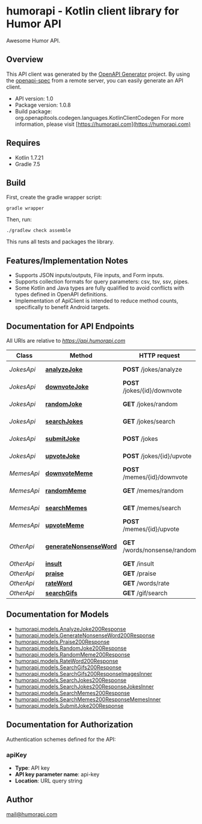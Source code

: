 # humorapi - Kotlin client library for Humor API

Awesome Humor API.

## Overview
This API client was generated by the [OpenAPI Generator](https://openapi-generator.tech) project.  By using the [openapi-spec](https://github.com/OAI/OpenAPI-Specification) from a remote server, you can easily generate an API client.

- API version: 1.0
- Package version: 1.0.8
- Build package: org.openapitools.codegen.languages.KotlinClientCodegen
For more information, please visit [https://humorapi.com](https://humorapi.com)

## Requires

* Kotlin 1.7.21
* Gradle 7.5

## Build

First, create the gradle wrapper script:

```
gradle wrapper
```

Then, run:

```
./gradlew check assemble
```

This runs all tests and packages the library.

## Features/Implementation Notes

* Supports JSON inputs/outputs, File inputs, and Form inputs.
* Supports collection formats for query parameters: csv, tsv, ssv, pipes.
* Some Kotlin and Java types are fully qualified to avoid conflicts with types defined in OpenAPI definitions.
* Implementation of ApiClient is intended to reduce method counts, specifically to benefit Android targets.

<a id="documentation-for-api-endpoints"></a>
## Documentation for API Endpoints

All URIs are relative to *https://api.humorapi.com*

Class | Method | HTTP request | Description
------------ | ------------- | ------------- | -------------
*JokesApi* | [**analyzeJoke**](docs/JokesApi.md#analyzejoke) | **POST** /jokes/analyze | Analyze Joke
*JokesApi* | [**downvoteJoke**](docs/JokesApi.md#downvotejoke) | **POST** /jokes/{id}/downvote | Downvote a Joke
*JokesApi* | [**randomJoke**](docs/JokesApi.md#randomjoke) | **GET** /jokes/random | Random Joke
*JokesApi* | [**searchJokes**](docs/JokesApi.md#searchjokes) | **GET** /jokes/search | Search Jokes
*JokesApi* | [**submitJoke**](docs/JokesApi.md#submitjoke) | **POST** /jokes | Submit Joke
*JokesApi* | [**upvoteJoke**](docs/JokesApi.md#upvotejoke) | **POST** /jokes/{id}/upvote | Upvote a Joke
*MemesApi* | [**downvoteMeme**](docs/MemesApi.md#downvotememe) | **POST** /memes/{id}/downvote | Downvote a Meme
*MemesApi* | [**randomMeme**](docs/MemesApi.md#randommeme) | **GET** /memes/random | Random Meme
*MemesApi* | [**searchMemes**](docs/MemesApi.md#searchmemes) | **GET** /memes/search | Search Memes
*MemesApi* | [**upvoteMeme**](docs/MemesApi.md#upvotememe) | **POST** /memes/{id}/upvote | Upvote a Meme
*OtherApi* | [**generateNonsenseWord**](docs/OtherApi.md#generatenonsenseword) | **GET** /words/nonsense/random | Generate Nonsense Word
*OtherApi* | [**insult**](docs/OtherApi.md#insult) | **GET** /insult | Insult
*OtherApi* | [**praise**](docs/OtherApi.md#praise) | **GET** /praise | Praise
*OtherApi* | [**rateWord**](docs/OtherApi.md#rateword) | **GET** /words/rate | Rate Word
*OtherApi* | [**searchGifs**](docs/OtherApi.md#searchgifs) | **GET** /gif/search | Search Gifs


<a id="documentation-for-models"></a>
## Documentation for Models

 - [humorapi.models.AnalyzeJoke200Response](docs/AnalyzeJoke200Response.md)
 - [humorapi.models.GenerateNonsenseWord200Response](docs/GenerateNonsenseWord200Response.md)
 - [humorapi.models.Praise200Response](docs/Praise200Response.md)
 - [humorapi.models.RandomJoke200Response](docs/RandomJoke200Response.md)
 - [humorapi.models.RandomMeme200Response](docs/RandomMeme200Response.md)
 - [humorapi.models.RateWord200Response](docs/RateWord200Response.md)
 - [humorapi.models.SearchGifs200Response](docs/SearchGifs200Response.md)
 - [humorapi.models.SearchGifs200ResponseImagesInner](docs/SearchGifs200ResponseImagesInner.md)
 - [humorapi.models.SearchJokes200Response](docs/SearchJokes200Response.md)
 - [humorapi.models.SearchJokes200ResponseJokesInner](docs/SearchJokes200ResponseJokesInner.md)
 - [humorapi.models.SearchMemes200Response](docs/SearchMemes200Response.md)
 - [humorapi.models.SearchMemes200ResponseMemesInner](docs/SearchMemes200ResponseMemesInner.md)
 - [humorapi.models.SubmitJoke200Response](docs/SubmitJoke200Response.md)


<a id="documentation-for-authorization"></a>
## Documentation for Authorization


Authentication schemes defined for the API:
<a id="apiKey"></a>
### apiKey

- **Type**: API key
- **API key parameter name**: api-key
- **Location**: URL query string



## Author

mail@humorapi.com
